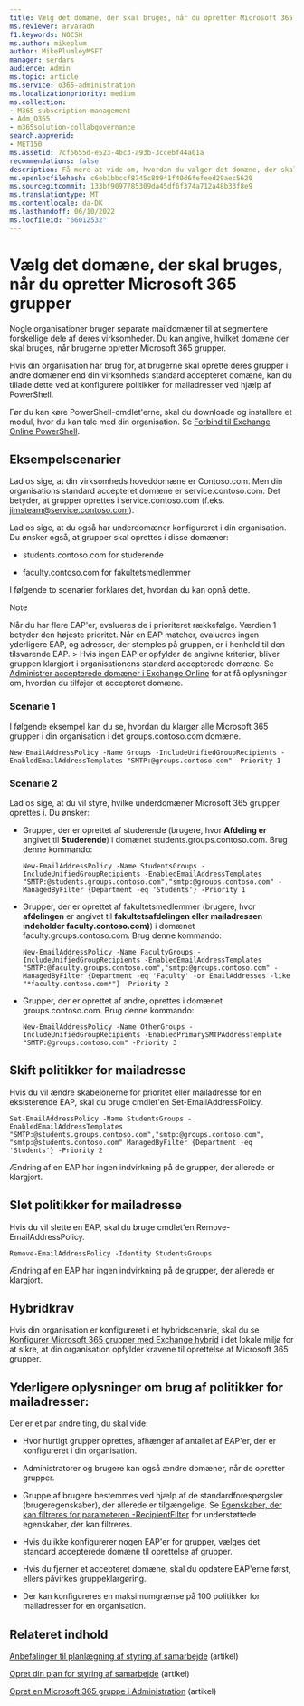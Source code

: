 ```yaml
---
title: Vælg det domæne, der skal bruges, når du opretter Microsoft 365 grupper
ms.reviewer: arvaradh
f1.keywords: NOCSH
ms.author: mikeplum
author: MikePlumleyMSFT
manager: serdars
audience: Admin
ms.topic: article
ms.service: o365-administration
ms.localizationpriority: medium
ms.collection:
- M365-subscription-management
- Adm_O365
- m365solution-collabgovernance
search.appverid:
- MET150
ms.assetid: 7cf5655d-e523-4bc3-a93b-3ccebf44a01a
recommendations: false
description: Få mere at vide om, hvordan du vælger det domæne, der skal bruges, når du opretter Microsoft 365 grupper, ved at konfigurere politikker for mailadresser ved hjælp af PowerShell.
ms.openlocfilehash: c6eb1bbccf8745c88941f40d6fefeed29aec5620
ms.sourcegitcommit: 133bf9097785309da45df6f374a712a48b33f8e9
ms.translationtype: MT
ms.contentlocale: da-DK
ms.lasthandoff: 06/10/2022
ms.locfileid: "66012532"
---
```

# <a name="choose-the-domain-to-use-when-creating-microsoft-365-groups"></a>Vælg det domæne, der skal bruges, når du opretter Microsoft 365 grupper

Nogle organisationer bruger separate maildomæner til at segmentere forskellige dele af deres virksomheder. Du kan angive, hvilket domæne der skal bruges, når brugerne opretter Microsoft 365 grupper.
  
Hvis din organisation har brug for, at brugerne skal oprette deres grupper i andre domæner end din virksomheds standard accepteret domæne, kan du tillade dette ved at konfigurere politikker for mailadresser ved hjælp af PowerShell.

Før du kan køre PowerShell-cmdlet'erne, skal du downloade og installere et modul, hvor du kan tale med din organisation. Se [Forbind til Exchange Online PowerShell](/powershell/exchange/connect-to-exchange-online-powershell).

## <a name="example-scenarios"></a>Eksempelscenarier

Lad os sige, at din virksomheds hoveddomæne er Contoso.com. Men din organisations standard accepteret domæne er service.contoso.com. Det betyder, at grupper oprettes i service.contoso.com (f.eks. jimsteam@service.contoso.com).
  
Lad os sige, at du også har underdomæner konfigureret i din organisation. Du ønsker også, at grupper skal oprettes i disse domæner:
  
- students.contoso.com for studerende
    
- faculty.contoso.com for fakultetsmedlemmer
    
I følgende to scenarier forklares det, hvordan du kan opnå dette.

> [!NOTE]
> Når du har flere EAP'er, evalueres de i prioriteret rækkefølge. Værdien 1 betyder den højeste prioritet. Når en EAP matcher, evalueres ingen yderligere EAP, og adresser, der stemples på gruppen, er i henhold til den tilsvarende EAP. > Hvis ingen EAP'er opfylder de angivne kriterier, bliver gruppen klargjort i organisationens standard accepterede domæne. Se [Administrer accepterede domæner i Exchange Online](/exchange/mail-flow-best-practices/manage-accepted-domains/manage-accepted-domains) for at få oplysninger om, hvordan du tilføjer et accepteret domæne.
  
### <a name="scenario-1"></a>Scenarie 1

I følgende eksempel kan du se, hvordan du klargør alle Microsoft 365 grupper i din organisation i det groups.contoso.com domæne.
  
```
New-EmailAddressPolicy -Name Groups -IncludeUnifiedGroupRecipients -EnabledEmailAddressTemplates "SMTP:@groups.contoso.com" -Priority 1
```

### <a name="scenario-2"></a>Scenarie 2

Lad os sige, at du vil styre, hvilke underdomæner Microsoft 365 grupper oprettes i. Du ønsker:
  
- Grupper, der er oprettet af studerende (brugere, hvor **Afdeling er** angivet til **Studerende**) i domænet students.groups.contoso.com. Brug denne kommando:
    
  ```
  New-EmailAddressPolicy -Name StudentsGroups -IncludeUnifiedGroupRecipients -EnabledEmailAddressTemplates "SMTP:@students.groups.contoso.com","smtp:@groups.contoso.com" -ManagedByFilter {Department -eq 'Students'} -Priority 1
  ```

- Grupper, der er oprettet af fakultetsmedlemmer (brugere, hvor **afdelingen** er angivet til **fakultetsafdelingen eller mailadressen indeholder faculty.contoso.com)**) i domænet faculty.groups.contoso.com. Brug denne kommando:
    
  ```
  New-EmailAddressPolicy -Name FacultyGroups -IncludeUnifiedGroupRecipients -EnabledEmailAddressTemplates "SMTP:@faculty.groups.contoso.com","smtp:@groups.contoso.com" -ManagedByFilter {Department -eq 'Faculty' -or EmailAddresses -like "*faculty.contoso.com*"} -Priority 2
  ```

- Grupper, der er oprettet af andre, oprettes i domænet groups.contoso.com. Brug denne kommando:
    
  ```
  New-EmailAddressPolicy -Name OtherGroups -IncludeUnifiedGroupRecipients -EnabledPrimarySMTPAddressTemplate "SMTP:@groups.contoso.com" -Priority 3
  ```

## <a name="change-email-address-policies"></a>Skift politikker for mailadresse

Hvis du vil ændre skabelonerne for prioritet eller mailadresse for en eksisterende EAP, skal du bruge cmdlet'en Set-EmailAddressPolicy.
  
```
Set-EmailAddressPolicy -Name StudentsGroups -EnabledEmailAddressTemplates "SMTP:@students.groups.contoso.com","smtp:@groups.contoso.com", "smtp:@students.contoso.com" ManagedByFilter {Department -eq 'Students'} -Priority 2

```

Ændring af en EAP har ingen indvirkning på de grupper, der allerede er klargjort.
  
## <a name="delete-email-address-policies"></a>Slet politikker for mailadresse

Hvis du vil slette en EAP, skal du bruge cmdlet'en Remove-EmailAddressPolicy.
  
```
Remove-EmailAddressPolicy -Identity StudentsGroups
```

Ændring af en EAP har ingen indvirkning på de grupper, der allerede er klargjort.
  
## <a name="hybrid-requirements"></a>Hybridkrav

Hvis din organisation er konfigureret i et hybridscenarie, skal du se [Konfigurer Microsoft 365 grupper med Exchange hybrid](/exchange/hybrid-deployment/set-up-microsoft-365-groups) i det lokale miljø for at sikre, at din organisation opfylder kravene til oprettelse af Microsoft 365 grupper. 
  
## <a name="additional-info-about-using-email-address-policies-groups"></a>Yderligere oplysninger om brug af politikker for mailadresser:

Der er et par andre ting, du skal vide:
  
- Hvor hurtigt grupper oprettes, afhænger af antallet af EAP'er, der er konfigureret i din organisation.
    
- Administratorer og brugere kan også ændre domæner, når de opretter grupper.
    
- Gruppe af brugere bestemmes ved hjælp af de standardforespørgsler (brugeregenskaber), der allerede er tilgængelige. Se [Egenskaber, der kan filtreres for parameteren -RecipientFilter](/powershell/exchange/recipientfilter-properties) for understøttede egenskaber, der kan filtreres. 
    
- Hvis du ikke konfigurerer nogen EAP'er for grupper, vælges det standard accepterede domæne til oprettelse af grupper.
    
- Hvis du fjerner et accepteret domæne, skal du opdatere EAP'erne først, ellers påvirkes gruppeklargøring.
    
- Der kan konfigureres en maksimumgrænse på 100 politikker for mailadresser for en organisation.
    
## <a name="related-content"></a>Relateret indhold

[Anbefalinger til planlægning af styring af samarbejde](collaboration-governance-overview.md#collaboration-governance-planning-recommendations) (artikel)

[Opret din plan for styring af samarbejde](collaboration-governance-first.md) (artikel)

[Opret en Microsoft 365 gruppe i Administration](../admin/create-groups/create-groups.md) (artikel)